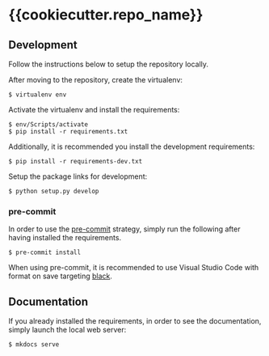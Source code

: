 {{cookiecutter.repo_name}}
=========================

## Development

Follow the instructions below to setup the repository locally.

After moving to the repository, create the virtualenv:

```
$ virtualenv env
```

Activate the virtualenv and install the requirements:

```
$ env/Scripts/activate
$ pip install -r requirements.txt
```

Additionally, it is recommended you install the development requirements:
```
$ pip install -r requirements-dev.txt
```

Setup the package links for development:

```
$ python setup.py develop
```

### pre-commit

In order to use the [pre-commit](https://pre-commit.com/) strategy, simply run the following after having installed the requirements.

```
$ pre-commit install
```

When using pre-commit, it is recommended to use Visual Studio Code with format on save targeting [black](https://github.com/psf/black).

## Documentation

If you already installed the requirements, in order to see the documentation, simply launch the local web server:

```
$ mkdocs serve
```
